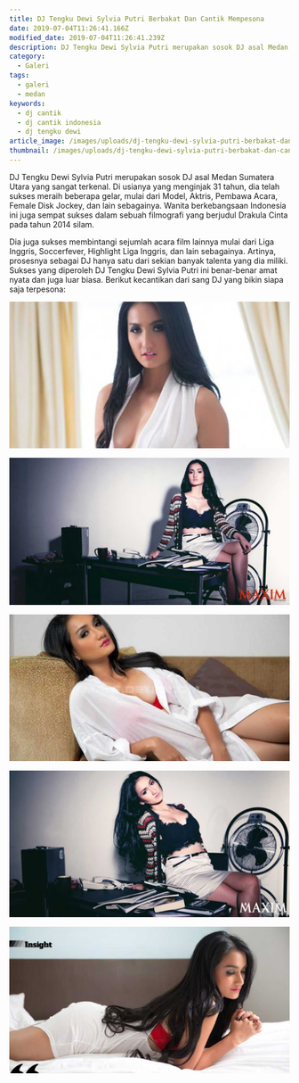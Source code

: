 ```yaml
---
title: DJ Tengku Dewi Sylvia Putri Berbakat Dan Cantik Mempesona
date: 2019-07-04T11:26:41.166Z
modified_date: 2019-07-04T11:26:41.239Z
description: DJ Tengku Dewi Sylvia Putri merupakan sosok DJ asal Medan Sumatera Utara yang sangat terkenal. Di usianya yang menginjak 31 tahun.
category:
  - Galeri
tags:
  - galeri
  - medan
keywords:
  - dj cantik
  - dj cantik indonesia
  - dj tengku dewi
article_image: /images/uploads/dj-tengku-dewi-sylvia-putri-berbakat-dan-cantik-mempesona-3.jpg
thumbnail: /images/uploads/dj-tengku-dewi-sylvia-putri-berbakat-dan-cantik-mempesona-1-007.jpg
---
```

DJ Tengku Dewi Sylvia Putri merupakan sosok DJ asal Medan Sumatera Utara yang sangat terkenal. Di usianya yang menginjak 31 tahun, dia telah sukses meraih beberapa gelar, mulai dari Model, Aktris, Pembawa Acara, Female Disk Jockey, dan lain sebagainya. Wanita berkebangsaan Indonesia ini juga sempat sukses dalam sebuah filmografi yang berjudul Drakula Cinta pada tahun 2014 silam.

Dia juga sukses membintangi sejumlah acara film lainnya mulai dari Liga Inggris, Soccerfever, Highlight Liga Inggris, dan lain sebagainya. Artinya, prosesnya sebagai DJ hanya satu dari sekian banyak talenta yang dia miliki. Sukses yang diperoleh DJ Tengku Dewi Sylvia Putri ini benar-benar amat nyata dan juga luar biasa. Berikut kecantikan dari sang DJ yang bikin siapa saja terpesona:

![DJ Tengku Dewi Sylvia Putri Berbakat Dan Cantik Mempesona](/images/uploads/dj-tengku-dewi-sylvia-putri-berbakat-dan-cantik-mempesona-5.jpg)

![DJ Tengku Dewi Sylvia Putri Berbakat Dan Cantik Mempesona](/images/uploads/dj-tengku-dewi-sylvia-putri-berbakat-dan-cantik-mempesona-4.jpg)

![DJ Tengku Dewi Sylvia Putri Berbakat Dan Cantik Mempesona](/images/uploads/dj-tengku-dewi-sylvia-putri-berbakat-dan-cantik-mempesona-3.jpg)

![DJ Tengku Dewi Sylvia Putri Berbakat Dan Cantik Mempesona](/images/uploads/dj-tengku-dewi-sylvia-putri-berbakat-dan-cantik-mempesona-2.jpg)

![DJ Tengku Dewi Sylvia Putri Berbakat Dan Cantik Mempesona](/images/uploads/dj-tengku-dewi-sylvia-putri-berbakat-dan-cantik-mempesona-1.jpg)
